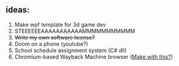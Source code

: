 ## ideas:
1. Make wpf template for 3d game dev
2. STEEEEEEAAAAAAAAAAAMMMMMMMMMMM
3. ~~Write my own software license?~~
4. Doom on a phone (youtube?)
5. School schedule assignment system (C# dll)
6. Chromium-based Wayback Machine browser ([Make with this?](https://github.com/ungoogled-software/ungoogled-chromium-windows))

